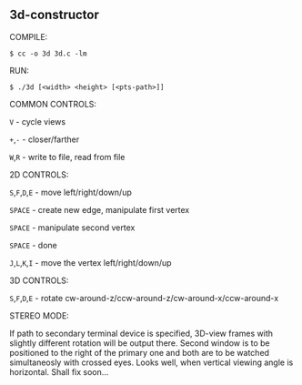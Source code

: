 ## 3d-constructor

COMPILE:

`$ cc -o 3d 3d.c -lm`

RUN:

`$ ./3d [<width> <height> [<pts-path>]]`

COMMON CONTROLS:

`V` - cycle views

`+`,`-` - closer/farther

`W`,`R` - write to file, read from file

2D CONTROLS:

`S`,`F`,`D`,`E` - move left/right/down/up

`SPACE` - create new edge, manipulate first vertex

`SPACE` - manipulate second vertex

`SPACE` - done

`J`,`L`,`K`,`I` - move the vertex left/right/down/up

3D CONTROLS:

`S`,`F`,`D`,`E` - rotate cw-around-z/ccw-around-z/cw-around-x/ccw-around-x

STEREO MODE:

If path to secondary terminal device is specified, 3D-view frames with slightly different rotation will be output there. Second window is to be positioned to the right of the primary one and both are to be watched simultaneosly with crossed eyes. Looks well, when vertical viewing angle is horizontal. Shall fix soon...
